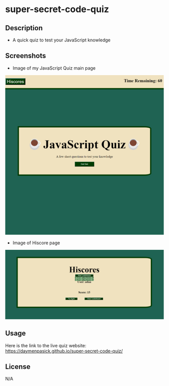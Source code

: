 # super-secret-code-quiz


## Description

 - A quick quiz to test your JavaScript knowledge

## Screenshots

- Image of my JavaScript Quiz main page

![completed product website screenshot](./assets/imgs/jsQuizmainpage.png)


 - Image of Hiscore page

![completed product website screenshot](./assets/imgs/jsQuizhiscorepage.png)

## Usage

Here is the link to the live quiz website: 
https://daymenpasick.github.io/super-secret-code-quiz/


## License

N/A